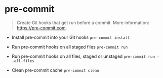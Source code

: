 # pre-commit
> Create Git hooks that get run before a commit.
> More information: <https://pre-commit.com>.

- Install pre-commit into your Git hooks
`pre-commit install`

- Run pre-commit hooks on all staged files
`pre-commit run`

- Run pre-commit hooks on all files, staged or unstaged
`pre-commit run --all-files`

- Clean pre-commit cache
`pre-commit clean`
